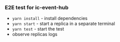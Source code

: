 ### E2E test for ic-event-hub

* `yarn install` - install dependencies
* `yarn start` - start a replica in a separate terminal
* `yarn test` - start the test
* observe replicas logs
